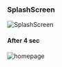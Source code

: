 ### SplashScreen
![SplashScreen](https://user-images.githubusercontent.com/69578414/135565555-ea26a7f2-3874-48f2-9e1d-0e894e973ce5.PNG)

#### After 4 sec
![homepage](https://user-images.githubusercontent.com/69578414/135565592-1d3a0771-91a9-4ea2-bfae-00c13ad5a353.PNG)

